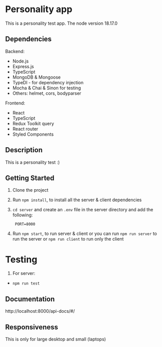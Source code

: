 # Personality app

This is a personality test app.
The node version 18.17.0

## Dependencies

Backend:

- Node.js
- Express.js
- TypeScript
- MongoDB & Mongoose
- TypeDI - for dependency injection
- Mocha & Chai & Sinon for testing
- Others: helmet, cors, bodyparser

Frontend:

- React
- TypeScript
- Redux Toolkit query
- React router
- Styled Components

## Description

This is a personality test :)

## Getting Started

1. Clone the project
2. Run `npm install`, to install all the server & client dependencies
3. `cd server` and create an `.env` file in the server directory and add the following:

   ```env
    PORT=8000
   ```

4. Run `npm start`, to run server & client or you can run `npm run server` to run the server or `npm run client` to run only the client

# Testing

1. For server:

- `npm run test`

## Documentation

http://localhost:8000/api-docs/#/

## Responsiveness

This is only for large desktop and small (laptops)
